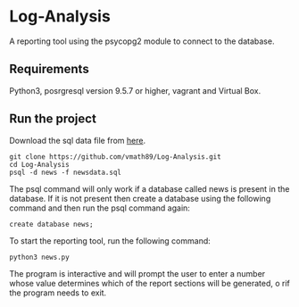 # Log-Analysis
A reporting tool using the psycopg2 module to connect to the database.

## Requirements
Python3, posrgresql version 9.5.7 or higher, vagrant and Virtual Box.
 
## Run the project
Download the sql data file from [here](https://d17h27t6h515a5.cloudfront.net/topher/2016/August/57b5f748_newsdata/newsdata.zip).
```
git clone https://github.com/vmath89/Log-Analysis.git
cd Log-Analysis
psql -d news -f newsdata.sql
``` 

The psql command will only work if a database called news is present in the database. If it is not present then create a database using the following command and then run the psql command again:
```
create database news;
```
To start the reporting tool, run the following command:
```
python3 news.py
```
The program is interactive and will prompt the user to enter a number whose value determines which of the report sections will be generated, o rif the program needs to exit.

